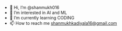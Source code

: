 - 👋 Hi, I’m @shanmukh016
- 👀 I’m interested in AI and ML
- 🌱 I’m currently learning CODING
- 📫 How to reach me shanmukhkadiyala16@gmail.com

<!---
shanmukh016/shanmukh016 is a ✨ special ✨ repository because its `README.md` (this file) appears on your GitHub profile.
You can click the Preview link to take a look at your changes.
--->

